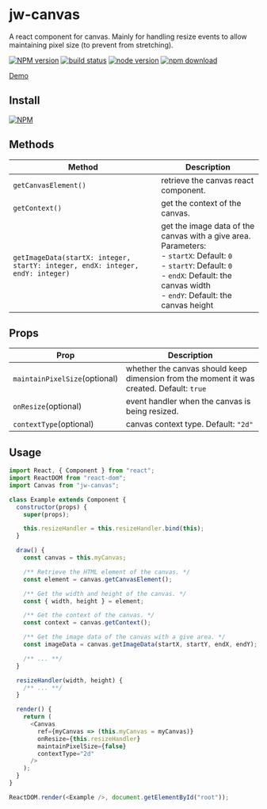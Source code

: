 # jw-canvas

A react component for canvas.
Mainly for handling resize events to allow maintaining pixel size (to prevent from stretching).

[![NPM version][npm-image]][npm-url]
[![build status][travis-image]][travis-url]
[![node version][node-image]][node-url]
[![npm download][download-image]][download-url]

[npm-image]: http://img.shields.io/npm/v/jw-canvas.svg
[npm-url]: http://npmjs.org/package/jw-canvas
[travis-image]: https://img.shields.io/travis/WaiChungWong/jw-canvas.svg
[travis-url]: https://travis-ci.org/WaiChungWong/jw-canvas
[node-image]: https://img.shields.io/badge/node.js-%3E=_0.10-green.svg
[node-url]: http://nodejs.org/download/
[download-image]: https://img.shields.io/npm/dm/jw-canvas.svg
[download-url]: https://npmjs.org/package/jw-canvas

[Demo](http://waichungwong.github.io/jw-canvas/build)

## Install

[![NPM](https://nodei.co/npm/jw-canvas.png)](https://nodei.co/npm/jw-canvas)

## Methods

| Method                                                                         | Description                                                                                                                                                                                               |
| ------------------------------------------------------------------------------ | --------------------------------------------------------------------------------------------------------------------------------------------------------------------------------------------------------- |
| `getCanvasElement()`                                                           | retrieve the canvas react component.                                                                                                                                                                      |
| `getContext()`                                                                 | get the context of the canvas.                                                                                                                                                                            |
| `getImageData(startX: integer, startY: integer, endX: integer, endY: integer)` | get the image data of the canvas with a give area. Parameters:<br> - `startX`: Default: `0`<br> - `startY`: Default: `0`<br> - `endX`: Default: the canvas width<br> - `endY`: Default: the canvas height |

## Props

| Prop                          | Description                                                                              |
| ----------------------------- | ---------------------------------------------------------------------------------------- |
| `maintainPixelSize`(optional) | whether the canvas should keep dimension from the moment it was created. Default: `true` |
| `onResize`(optional)          | event handler when the canvas is being resized.                                          |
| `contextType`(optional)       | canvas context type. Default: `"2d"`                                                     |

## Usage

```javascript
import React, { Component } from "react";
import ReactDOM from "react-dom";
import Canvas from "jw-canvas";

class Example extends Component {
  constructor(props) {
    super(props);

    this.resizeHandler = this.resizeHandler.bind(this);
  }

  draw() {
    const canvas = this.myCanvas;

    /** Retrieve the HTML element of the canvas. */
    const element = canvas.getCanvasElement();

    /** Get the width and height of the canvas. */
    const { width, height } = element;

    /** Get the context of the canvas. */
    const context = canvas.getContext();

    /** Get the image data of the canvas with a give area. */
    const imageData = canvas.getImageData(startX, startY, endX, endY);

    /** ... **/
  }

  resizeHandler(width, height) {
    /** ... **/
  }

  render() {
    return (
      <Canvas
        ref={myCanvas => (this.myCanvas = myCanvas)}
        onResize={this.resizeHandler}
        maintainPixelSize={false}
        contextType="2d"
      />
    );
  }
}

ReactDOM.render(<Example />, document.getElementById("root"));
```
